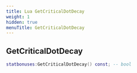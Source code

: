 ```yaml
---
title: Lua GetCriticalDotDecay
weight: 1
hidden: true
menuTitle: GetCriticalDotDecay
---
```

## GetCriticalDotDecay
```lua
statbonuses:GetCriticalDotDecay() const; -- bool
```